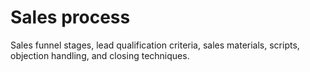 # Sales process

Sales funnel stages, lead qualification criteria, sales materials, scripts, objection handling, and closing techniques.

